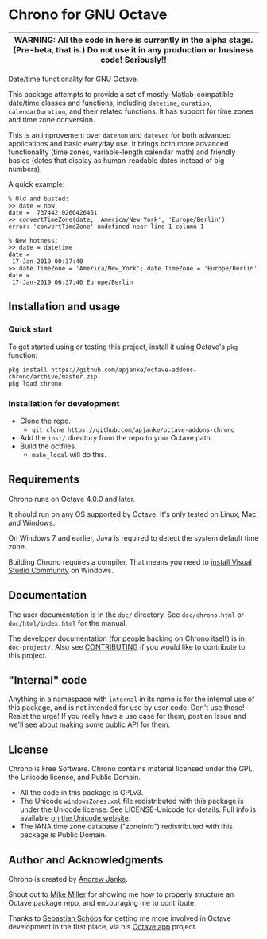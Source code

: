 Chrono for GNU Octave
=====================

| WARNING: All the code in here is currently in the alpha stage. (Pre-beta, that is.) Do not use it in any production or business code! Seriously!! |
| ---- |

Date/time functionality for GNU Octave.

This package attempts to provide a set of mostly-Matlab-compatible date/time classes and functions, including `datetime`, `duration`, `calendarDuration`, and their related functions. It has support for time zones and time zone conversion.

This is an improvement over `datenum` and `datevec` for both advanced applications and basic everyday use. It brings both more advanced functionality (time zones, variable-length calendar math) and friendly basics (dates that display as human-readable dates instead of big numbers).

A quick example:

```
% Old and busted:
>> date = now
date =  737442.0260426451
>> convertTimeZone(date, 'America/New_York', 'Europe/Berlin')
error: 'convertTimeZone' undefined near line 1 column 1

% New hotness:
>> date = datetime
date =
 17-Jan-2019 00:37:40
>> date.TimeZone = 'America/New_York'; date.TimeZone = 'Europe/Berlin'
date =
 17-Jan-2019 06:37:40 Europe/Berlin
```

## Installation and usage

### Quick start

To get started using or testing this project, install it using Octave's `pkg` function:

```
pkg install https://github.com/apjanke/octave-addons-chrono/archive/master.zip
pkg load chrono
```

### Installation for development

* Clone the repo.
  * `git clone https://github.com/apjanke/octave-addons-chrono`
* Add the `inst/` directory from the repo to your Octave path.
* Build the octfiles.
  * `make_local` will do this.

## Requirements

Chrono runs on Octave 4.0.0 and later.

It should run on any OS supported by Octave. It's only tested on Linux, Mac, and Windows.

On Windows 7 and earlier, Java is required to detect the system default time zone.

Building Chrono requires a compiler. That means you need to [install Visual Studio
Community](https://visualstudio.microsoft.com/downloads/) on Windows.

## Documentation

The user documentation is in the `doc/` directory. See `doc/chrono.html` or `doc/html/index.html` for
the manual.

The developer documentation (for people hacking on Chrono itself) is in `doc-project/`. Also see 
[CONTRIBUTING](CONTRIBUTING.md) if you would like to contribute to this project.

## "Internal" code

Anything in a namespace with `internal` in its name is for the internal use of this package, and is not intended for use by user code. Don't use those! Resist the urge! If you really have a use case for them, post an Issue and we'll see about making some public API for them.

## License

Chrono is Free Software. Chrono contains material licensed under the GPL, the Unicode license, and Public Domain.

* All the code in this package is GPLv3.
* The Unicode `windowsZones.xml` file redistributed with this package is under the Unicode license. See LICENSE-Unicode for details. Full info is available [on the Unicode website](http://www.unicode.org/copyright.html).
* The IANA time zone database ("zoneinfo") redistributed with this package is Public Domain.

## Author and Acknowledgments

Chrono is created by [Andrew Janke](https://apjanke.net).

Shout out to [Mike Miller](https://mtmxr.com/) for showing me how to properly structure an Octave package repo, and encouraging me to contribute.

Thanks to [Sebastian Schöps](https://github.com/schoeps) for getting me more involved in Octave development in the first place, via his [Octave.app](https://octave-app.org) project.
